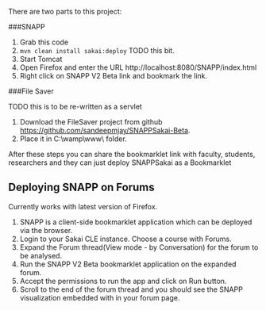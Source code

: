 There are two parts to this project:

###SNAPP

1. Grab this code
2. `mvn clean install sakai:deploy` TODO this bit.
3. Start Tomcat
4. Open Firefox and enter the URL http://localhost:8080/SNAPP/index.html
5. Right click on SNAPP V2 Beta link and bookmark the link.

###File Saver

TODO this is to be re-written as a servlet

1. Download the FileSaver project from github https://github.com/sandeepmjay/SNAPPSakai-Beta. 
2. Place it in C:\wamp\www\ folder.

After these steps you can share the bookmarklet link with faculty, students, researchers and they can just
deploy SNAPPSakai as a Bookmarklet


Deploying SNAPP on Forums
--------------------------
Currently works with latest version of Firefox.

1. SNAPP is a client-side bookmarklet application which can be deployed via the browser.
2. Login to your Sakai CLE instance. Choose a course with Forums.
3. Expand the Forum thread(View mode - by Conversation) for the forum to be analysed.
3. Run the SNAPP V2 Beta bookmarklet application on the expanded forum.
4. Accept the permissions to run the app and click on Run button.
5. Scroll to the end of the forum thread and you should see the SNAPP visualization embedded with in your forum page.







  
